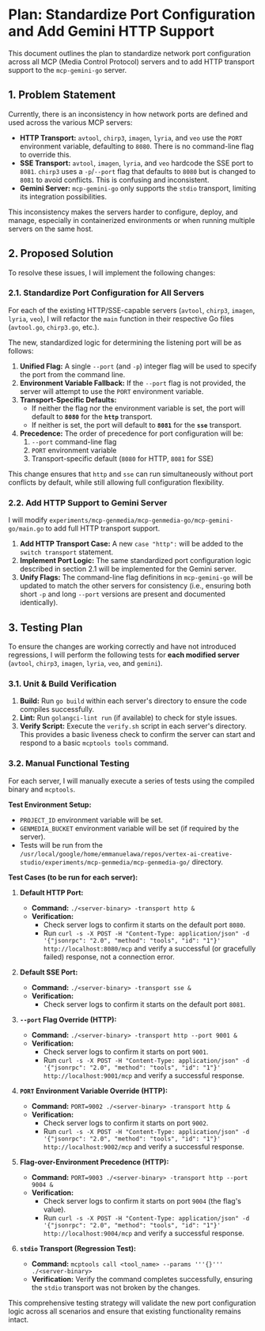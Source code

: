 # Plan: Standardize Port Configuration and Add Gemini HTTP Support

This document outlines the plan to standardize network port configuration across all MCP (Media Control Protocol) servers and to add HTTP transport support to the `mcp-gemini-go` server.

## 1. Problem Statement

Currently, there is an inconsistency in how network ports are defined and used across the various MCP servers:

-   **HTTP Transport:** `avtool`, `chirp3`, `imagen`, `lyria`, and `veo` use the `PORT` environment variable, defaulting to `8080`. There is no command-line flag to override this.
-   **SSE Transport:** `avtool`, `imagen`, `lyria`, and `veo` hardcode the SSE port to `8081`. `chirp3` uses a `-p`/`--port` flag that defaults to `8080` but is changed to `8081` to avoid conflicts. This is confusing and inconsistent.
-   **Gemini Server:** `mcp-gemini-go` only supports the `stdio` transport, limiting its integration possibilities.

This inconsistency makes the servers harder to configure, deploy, and manage, especially in containerized environments or when running multiple servers on the same host.

## 2. Proposed Solution

To resolve these issues, I will implement the following changes:

### 2.1. Standardize Port Configuration for All Servers

For each of the existing HTTP/SSE-capable servers (`avtool`, `chirp3`, `imagen`, `lyria`, `veo`), I will refactor the `main` function in their respective Go files (`avtool.go`, `chirp3.go`, etc.).

The new, standardized logic for determining the listening port will be as follows:

1.  **Unified Flag:** A single `--port` (and `-p`) integer flag will be used to specify the port from the command line.
2.  **Environment Variable Fallback:** If the `--port` flag is not provided, the server will attempt to use the `PORT` environment variable.
3.  **Transport-Specific Defaults:**
    *   If neither the flag nor the environment variable is set, the port will default to **`8080`** for the **`http`** transport.
    *   If neither is set, the port will default to **`8081`** for the **`sse`** transport.
4.  **Precedence:** The order of precedence for port configuration will be:
    1.  `--port` command-line flag
    2.  `PORT` environment variable
    3.  Transport-specific default (`8080` for HTTP, `8081` for SSE)

This change ensures that `http` and `sse` can run simultaneously without port conflicts by default, while still allowing full configuration flexibility.

### 2.2. Add HTTP Support to Gemini Server

I will modify `experiments/mcp-genmedia/mcp-genmedia-go/mcp-gemini-go/main.go` to add full HTTP transport support.

1.  **Add HTTP Transport Case:** A new `case "http":` will be added to the `switch transport` statement.
2.  **Implement Port Logic:** The same standardized port configuration logic described in section 2.1 will be implemented for the Gemini server.
3.  **Unify Flags:** The command-line flag definitions in `mcp-gemini-go` will be updated to match the other servers for consistency (i.e., ensuring both short `-p` and long `--port` versions are present and documented identically).

## 3. Testing Plan

To ensure the changes are working correctly and have not introduced regressions, I will perform the following tests for **each modified server** (`avtool`, `chirp3`, `imagen`, `lyria`, `veo`, and `gemini`).

### 3.1. Unit & Build Verification

1.  **Build:** Run `go build` within each server's directory to ensure the code compiles successfully.
2.  **Lint:** Run `golangci-lint run` (if available) to check for style issues.
3.  **Verify Script:** Execute the `verify.sh` script in each server's directory. This provides a basic liveness check to confirm the server can start and respond to a basic `mcptools tools` command.

### 3.2. Manual Functional Testing

For each server, I will manually execute a series of tests using the compiled binary and `mcptools`.

**Test Environment Setup:**
-   `PROJECT_ID` environment variable will be set.
-   `GENMEDIA_BUCKET` environment variable will be set (if required by the server).
-   Tests will be run from the `/usr/local/google/home/emmanuelawa/repos/vertex-ai-creative-studio/experiments/mcp-genmedia/mcp-genmedia-go/` directory.

**Test Cases (to be run for each server):**

1.  **Default HTTP Port:**
    *   **Command:** `./<server-binary> -transport http &`
    *   **Verification:**
        *   Check server logs to confirm it starts on the default port `8080`.
        *   Run `curl -s -X POST -H "Content-Type: application/json" -d '{"jsonrpc": "2.0", "method": "tools", "id": "1"}' http://localhost:8080/mcp` and verify a successful (or gracefully failed) response, not a connection error.

2.  **Default SSE Port:**
    *   **Command:** `./<server-binary> -transport sse &`
    *   **Verification:**
        *   Check server logs to confirm it starts on the default port `8081`.

3.  **`--port` Flag Override (HTTP):**
    *   **Command:** `./<server-binary> -transport http --port 9001 &`
    *   **Verification:**
        *   Check server logs to confirm it starts on port `9001`.
        *   Run `curl -s -X POST -H "Content-Type: application/json" -d '{"jsonrpc": "2.0", "method": "tools", "id": "1"}' http://localhost:9001/mcp` and verify a successful response.

4.  **`PORT` Environment Variable Override (HTTP):**
    *   **Command:** `PORT=9002 ./<server-binary> -transport http &`
    *   **Verification:**
        *   Check server logs to confirm it starts on port `9002`.
        *   Run `curl -s -X POST -H "Content-Type: application/json" -d '{"jsonrpc": "2.0", "method": "tools", "id": "1"}' http://localhost:9002/mcp` and verify a successful response.

5.  **Flag-over-Environment Precedence (HTTP):**
    *   **Command:** `PORT=9003 ./<server-binary> -transport http --port 9004 &`
    *   **Verification:**
        *   Check server logs to confirm it starts on port `9004` (the flag's value).
        *   Run `curl -s -X POST -H "Content-Type: application/json" -d '{"jsonrpc": "2.0", "method": "tools", "id": "1"}' http://localhost:9004/mcp` and verify a successful response.

6.  **`stdio` Transport (Regression Test):**
    *   **Command:** `mcptools call <tool_name> --params '''{}''' ./<server-binary>`
    *   **Verification:** Verify the command completes successfully, ensuring the `stdio` transport was not broken by the changes.

This comprehensive testing strategy will validate the new port configuration logic across all scenarios and ensure that existing functionality remains intact.
